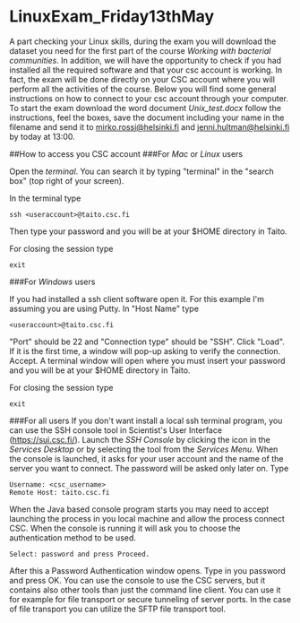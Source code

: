 # LinuxExam_Friday13thMay

A part checking your Linux skills, during the exam you will download the dataset you need for the first part of the course *Working with bacterial communities*. In addition, we will have the opportunity to check if you had installed all the required software and that your csc account is working. In fact, the exam will be done directly on your CSC account where you will perform all the activities of the course. Below you will find some general instructions on how to connect to your csc account through your computer.
To start the exam download the word document *Unix_test.docx* follow the instructions, feel the boxes, save the document including your name in the filename and send it to mirko.rossi@helsinki.fi and jenni.hultman@helsinki.fi by today at 13:00.

##How to access you CSC account
###For *Mac* or *Linux* users

Open the *terminal*. You can search it by typing "terminal" in the "search box" (top right of your screen).

In the terminal type

```
ssh <useraccount>@taito.csc.fi
```

Then type your password and you will be at your $HOME directory in Taito.

For closing the session type

```
exit
```

###For *Windows* users

If you had installed a ssh client software open it. For this example I'm assuming you are using Putty. 
In "Host Name" type

```
<useraccount>@taito.csc.fi
```

"Port" should be 22 and "Connection type" should be "SSH". Click "Load". If it is the first time, a window will pop-up asking to verify the connection. Accept. A terminal window will open where you must insert your password and you will be at your $HOME directory in Taito.

For closing the session type

```
exit
```

###For all users
If you don't want install a local ssh terminal program, you can use the SSH console tool in Scientist's User Interface (https://sui.csc.fi/). Launch the *SSH Console* by clicking the icon in the *Services Desktop* or by selecting the tool from the *Services Menu*. When the console is launched, it asks for your user account and the name of the server you want to connect. The password will be asked only later on. Type

```
Username: <csc_username>
Remote Host: taito.csc.fi
```
When the Java based console program starts you may need to accept launching the process in you local machine and allow the process connect CSC. When the console is running it will ask you to choose the authentication method to be used. 

```
Select: password and press Proceed.
````

After this a Password Authentication window opens. Type in you password and press OK. 
You can use the console to use the CSC servers, but it contains also other tools than just the command line client. You can use it for example for file transport or secure tunneling of server ports. In the case of file transport you can utilize the SFTP file transport tool.
